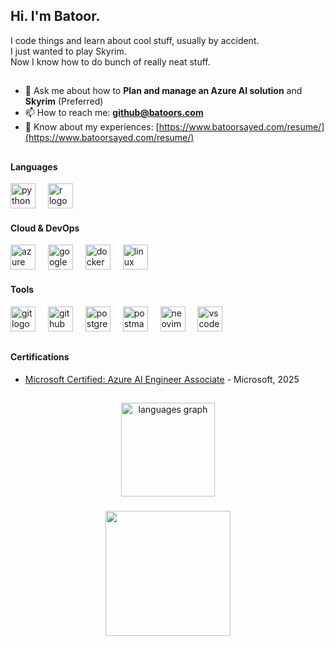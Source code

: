 ## Hi. I'm Batoor.
I code things and learn about cool stuff, usually by accident. \
I just wanted to play Skyrim. \
Now I know how to do bunch of really neat stuff. 

##
- 💬 Ask me about how to **Plan and manage an Azure AI solution** and **Skyrim** (Preferred)
- 📫 How to reach me: **github@batoors.com**
- 📄 Know about my experiences: [https://www.batoorsayed.com/resume/](https://www.batoorsayed.com/resume/)

##

#### Languages
<div align="left">
  <img src="https://skillicons.dev/icons?i=py" height="40" alt="python logo"  />
  <img width="12" />
  <img src="https://skillicons.dev/icons?i=r" height="40" alt="r logo"  />
</div>

#### Cloud & DevOps

<div align="left">
  <img src="https://skillicons.dev/icons?i=azure" height="40" alt="azure logo"  />
  <img width="12" />
  <img src="https://skillicons.dev/icons?i=gcp" height="40" alt="googlecloud logo"  />
  <img width="12" />
  <img src="https://skillicons.dev/icons?i=docker" height="40" alt="docker logo"  />
  <img width="12" />
  <img src="https://skillicons.dev/icons?i=linux" height="40" alt="linux logo"  />
</div>

#### Tools

<div align="left">
  <img src="https://skillicons.dev/icons?i=git" height="40" alt="git logo"  />
  <img width="12" />
  <img src="https://skillicons.dev/icons?i=github" height="40" alt="github logo"  />
  <img width="12" />
  <img src="https://skillicons.dev/icons?i=postgres" height="40" alt="postgresql logo"  />
  <img width="12" />
  <img src="https://skillicons.dev/icons?i=postman" height="40" alt="postman logo"  />
  <img width="12" />
  <img src="https://skillicons.dev/icons?i=neovim" height="40" alt="neovim logo"  />
  <img width="12" />
  <img src="https://skillicons.dev/icons?i=vscode" height="40" alt="vscode logo"  />
</div>

##

#### Certifications

- [Microsoft Certified: Azure AI Engineer Associate](https://learn.microsoft.com/api/credentials/share/en-us/batoor/A30F3E5249120210?sharingId=9E57F3C1DC23108F) - Microsoft, 2025


##

<div align="center">
  <img src="https://github-readme-stats.vercel.app/api/top-langs?username=batoorsayed&locale=en&hide_title=false&layout=compact&card_width=320&langs_count=5&theme=rose_pine&hide_border=true&order=2" height="150" alt="languages graph"  />
</div>

###

<div align="center">
  <img height="200" src="https://connerpittaway.github.io/images/skyrim.gif"  />
</div>






















<!--
**batoorsayed/batoorsayed** is a ✨ _special_ ✨ repository because its `README.md` (this file) appears on your GitHub profile.

Here are some ideas to get you started:

- 🔭 I’m currently working on ...
- 🌱 I’m currently learning ...
- 👯 I’m looking to collaborate on ...
- 🤔 I’m looking for help with ...
- 💬 Ask me about ...
- 📫 How to reach me: ...
- 😄 Pronouns: ...
- ⚡ Fun fact: ...
-->
